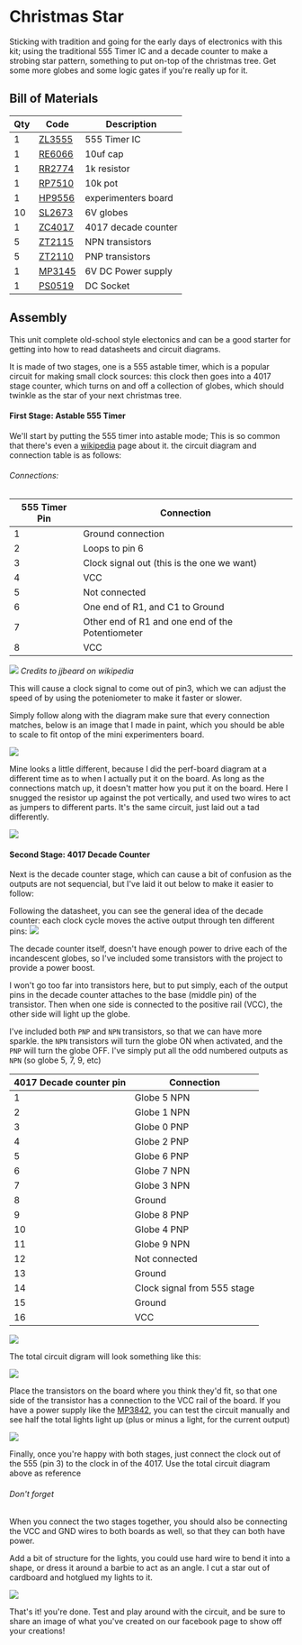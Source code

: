 # Christmas Star

Sticking with tradition and going for the early days of electronics with this kit; using the traditional 555 Timer IC and a decade counter to make a strobing star pattern, something to put on-top of the christmas tree. Get some more globes and some logic gates if you're really up for it.				


## Bill of Materials
|Qty | Code | Description |
|--- | --- | --- |
|1 | [ZL3555](http://jaycar.com.au/p/ZL3555) | 555 Timer IC
|1 | [RE6066](http://jaycar.com.au/p/RE6066) | 10uf cap
|1 | [RR2774](http://jaycar.com.au/p/RR2774) | 1k resistor
|1 | [RP7510](http://jaycar.com.au/p/RP7510) | 10k pot
|1 | [HP9556](http://jaycar.com.au/p/HP9556) | experimenters board
|10 | [SL2673](http://jaycar.com.au/p/SL2673) | 6V globes
|1 | [ZC4017](http://jaycar.com.au/p/ZC4017) | 4017 decade counter
|5 | [ZT2115](http://jaycar.com.au/p/ZT2115) | NPN transistors
|5 | [ZT2110](http://jaycar.com.au/p/ZT2110) | PNP transistors
|1 | [MP3145](http://jaycar.com.au/p/MP3145) | 6V DC Power supply
|1 | [PS0519](http://jaycar.com.au/p/PS0519) | DC Socket

## Assembly

This unit complete old-school style electonics and can be a good starter for getting into how to read datasheets and circuit diagrams.

It is made of two stages, one is a 555 astable timer, which is a popular circuit for making small clock sources: this clock then goes into a 4017 stage counter, which turns on and off a collection of globes, which should twinkle as the star of your next christmas tree.

#### First Stage: Astable 555 Timer

We'll start by putting the 555 timer into astable mode; This is so common that there's even a [wikipedia](https://en.wikipedia.org/wiki/555_timer_IC#Astable) page about it. the circuit diagram and connection table is as follows:

###### Connections:

| 555 Timer Pin | Connection |
| --- | --- |
| 1 | Ground connection|
| 2 | Loops to pin 6 |
| 3 | Clock signal out (this is the one we want)|
| 4 | VCC |
| 5 | Not connected|
| 6 | One end of R1, and C1 to Ground|
| 7 | Other end of R1 and one end of the Potentiometer|
| 8 | VCC |

![](images/astable.png)
_Credits to jjbeard on wikipedia_

This will cause a clock signal to come out of pin3, which we can adjust the speed of by using the poteniometer to make it faster or slower.

Simply follow along with the diagram make sure that every connection matches, below is an image that I made in paint, which you should be able to scale to fit ontop of the mini experimenters board.

![](images/555stage.png)

Mine looks a little different, because I did the perf-board diagram at a different time as to when I actually put it on the board. As long as the connections match up, it doesn't matter how you put it on the board. Here I snugged the resistor up against the pot vertically, and used two wires to act as jumpers to different parts. It's the same circuit, just laid out a tad differently.

![](images/stage1.jpg)

#### Second Stage: 4017 Decade Counter

Next is the decade counter stage, which can cause a bit of confusion as the outputs are not sequencial, but I've laid it out below to make it easier to follow:

Following the datasheet, you can see the general idea of the decade counter: each clock cycle moves the active output through ten different pins:
![](images/4017.jpg)

The decade counter itself, doesn't have enough power to drive each of the incandescent globes, so I've included some transistors with the project to provide a power boost.

I won't go too far into transistors here, but to put simply, each of the output pins in the decade counter attaches to the base (middle pin) of the transistor. Then when one side is connected to the positive rail (VCC), the other side will light up the globe.

I've included both `PNP` and `NPN` transistors, so that we can have more sparkle. the `NPN` transistors will turn the globe ON when activated, and the `PNP` will turn the globe OFF. I've simply put all the odd numbered outputs as `NPN` (so globe 5, 7, 9, etc)


| 4017 Decade counter pin | Connection | 
| --- | --- |
| 1 | Globe 5 NPN| 
| 2 | Globe 1 NPN|
| 3 | Globe 0 PNP|
| 4 | Globe 2 PNP|
| 5 | Globe 6 PNP|
| 6 | Globe 7 NPN|
| 7 | Globe 3 NPN|
| 8 | Ground|
| 9 | Globe 8 PNP|
| 10 | Globe 4 PNP|
| 11 | Globe 9 NPN|
| 12 | Not connected|
| 13 | Ground|
| 14 | Clock signal from 555 stage|
| 15 | Ground | 
| 16 | VCC | 

![](images/4017pinout.png)

The total circuit digram will look something like this:

![](images/circuit.png)

Place the transistors on the board where you think they'd fit, so that one side of the transistor has a connection to the VCC rail of the board. If you have a power supply like the [MP3842](http//:jaycar.com.au/p/MP3842), you can test the circuit manually and see half the total lights light up (plus or minus a light, for the current output)

![](images/stage2.jpg)

Finally, once you're happy with both stages, just connect the clock out of the 555 (pin 3) to the clock in of the 4017. Use the total circuit diagram above as reference

###### Don't forget
When you connect the two stages together, you should also be connecting the VCC and GND wires to both boards as well, so that they can both have power.


Add a bit of structure for the lights, you could use hard wire to bend it into a shape, or dress it around a barbie to act as an angle. I cut a star out of cardboard and hotglued my lights to it.

![](images/benchtop.jpg)

That's it! you're done. Test and play around with the circuit, and be sure to share an image of what you've created on our facebook page to show off your creations!



